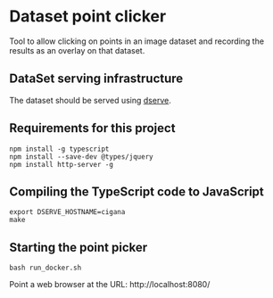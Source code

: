 # Dataset point clicker

Tool to allow clicking on points in an image dataset and recording the results as an overlay on that dataset.

## DataSet serving infrastructure

The dataset should be served using [dserve](https://github.com/JIC-CSB/dserve).


## Requirements for this project

```
npm install -g typescript
npm install --save-dev @types/jquery
npm install http-server -g
```

## Compiling the TypeScript code to JavaScript

```
export DSERVE_HOSTNAME=cigana
make
```

## Starting the point picker

```
bash run_docker.sh
```

Point a web browser at the URL: http://localhost:8080/
